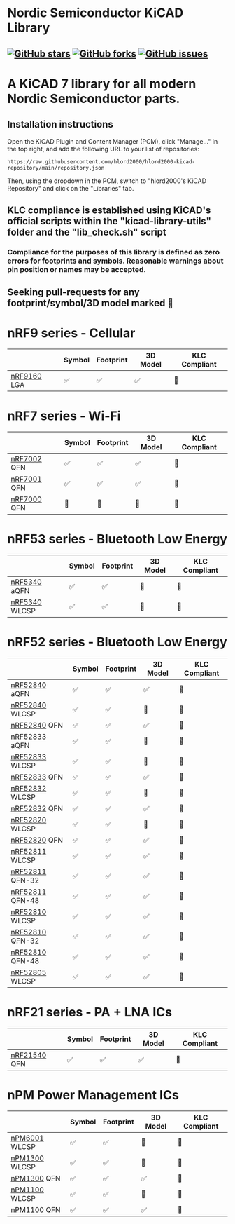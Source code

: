# Nordic Semiconductor KiCAD Library

[![GitHub stars](https://img.shields.io/github/stars/hlord2000/nordic-lib-kicad)](https://github.com/hlord2000/nordic-lib-kicad/stargazers)
[![GitHub forks](https://img.shields.io/github/forks/hlord2000/nordic-lib-kicad)](https://github.com/hlord2000/nordic-lib-kicad/network)
[![GitHub issues](https://img.shields.io/github/issues/hlord2000/nordic-lib-kicad)](https://github.com/hlord2000/nordic-lib-kicad/issues)
---
# A KiCAD 7 library for all modern Nordic Semiconductor parts.

## Installation instructions

Open the KiCAD Plugin and Content Manager (PCM), click "Manage..." in the top right, and add the following URL to your list of repositories:
```
https://raw.githubusercontent.com/hlord2000/hlord2000-kicad-repository/main/repository.json
```
Then, using the dropdown in the PCM, switch to "hlord2000's KiCAD Repository" and click on the "Libraries" tab.

## KLC compliance is established using KiCAD's official scripts within the "kicad-library-utils" folder and the "lib_check.sh" script
### Compliance for the purposes of this library is defined as zero errors for footprints and symbols. Reasonable warnings about pin position or names may be accepted.

## Seeking pull-requests for any footprint/symbol/3D model marked 🚧

 # nRF9 series - Cellular

|             | Symbol | Footprint | 3D Model | KLC Compliant |
|-------------|--------|-----------|----------|---------------|
| [nRF9160](https://www.nordicsemi.com/products/nrf9160) LGA |✅|✅|✅|🚧|

 # nRF7 series - Wi-Fi

|             | Symbol | Footprint | 3D Model | KLC Compliant |
|-------------|--------|-----------|----------|---------------|
| [nRF7002](https://www.nordicsemi.com/products/nrf7002) QFN |✅|✅|✅|🚧| 
| [nRF7001](https://www.nordicsemi.com/products/nrf7001) QFN |✅|✅|✅|🚧| 
| [nRF7000](https://www.nordicsemi.com/products/nrf7000) QFN |🚧|🚧|🚧|🚧| 

 # nRF53 series - Bluetooth Low Energy

|             | Symbol | Footprint | 3D Model | KLC Compliant |
|-------------|--------|-----------|----------|---------------|
| [nRF5340](https://www.nordicsemi.com/products/nrf5340) aQFN |✅|✅|🚧|🚧| 
| [nRF5340](https://www.nordicsemi.com/products/nrf5340) WLCSP |✅|✅|🚧|🚧| 

 # nRF52 series - Bluetooth Low Energy

|             | Symbol | Footprint | 3D Model | KLC Compliant |
|-------------|--------|-----------|----------|---------------|
| [nRF52840](https://www.nordicsemi.com/products/nrf52840) aQFN |✅|✅|✅|🚧| 
| [nRF52840](https://www.nordicsemi.com/products/nrf52840) WLCSP |✅|✅|🚧|🚧| 
| [nRF52840](https://www.nordicsemi.com/products/nrf52840) QFN |✅|✅|✅|🚧| 
| [nRF52833](https://www.nordicsemi.com/products/nrf52833) aQFN |✅|✅|🚧|🚧| 
| [nRF52833](https://www.nordicsemi.com/products/nrf52833) WLCSP |✅|✅|🚧|🚧| 
| [nRF52833](https://www.nordicsemi.com/products/nrf52833) QFN |✅|✅|✅|🚧| 
| [nRF52832](https://www.nordicsemi.com/products/nrf52832) WLCSP |✅|✅|🚧|🚧| 
| [nRF52832](https://www.nordicsemi.com/products/nrf52832) QFN |✅|✅|✅|🚧| 
| [nRF52820](https://www.nordicsemi.com/products/nrf52820) WLCSP |✅|✅|🚧|🚧| 
| [nRF52820](https://www.nordicsemi.com/products/nrf52820) QFN |✅|✅|✅|🚧| 
| [nRF52811](https://www.nordicsemi.com/products/nrf52811) WLCSP |✅|✅|✅|🚧| 
| [nRF52811](https://www.nordicsemi.com/products/nrf52811) QFN-32 |✅|✅|✅|🚧| 
| [nRF52811](https://www.nordicsemi.com/products/nrf52811) QFN-48 |✅|✅|✅|🚧| 
| [nRF52810](https://www.nordicsemi.com/products/nrf52810) WLCSP |✅|✅|✅|🚧| 
| [nRF52810](https://www.nordicsemi.com/products/nrf52810) QFN-32 |✅|✅|✅|🚧| 
| [nRF52810](https://www.nordicsemi.com/products/nrf52810) QFN-48 |✅|✅|✅|🚧| 
| [nRF52805](https://www.nordicsemi.com/products/nrf52805) WLCSP |✅|✅|✅|🚧| 

 # nRF21 series - PA + LNA ICs

|             | Symbol | Footprint | 3D Model | KLC Compliant |
|-------------|--------|-----------|----------|---------------|
| [nRF21540](https://www.nordicsemi.com/products/nrf21540) QFN |✅|✅|✅|🚧| 

 # nPM Power Management ICs

|             | Symbol | Footprint | 3D Model | KLC Compliant |
|-------------|--------|-----------|----------|---------------|
| [nPM6001](https://www.nordicsemi.com/products/nPM6001) WLCSP |✅|✅|🚧|🚧| 
| [nPM1300](https://www.nordicsemi.com/products/nPM1300) WLCSP |✅|✅|🚧|🚧| 
| [nPM1300](https://www.nordicsemi.com/products/nPM1300) QFN |✅|✅|✅|🚧| 
| [nPM1100](https://www.nordicsemi.com/products/nPM1100) WLCSP |✅|✅|🚧|🚧| 
| [nPM1100](https://www.nordicsemi.com/products/nPM1100) QFN |✅|✅|✅|🚧| 
